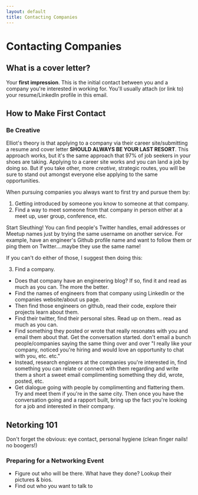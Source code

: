 ```yaml
---
layout: default
title: Contacting Companies
---
```


# Contacting Companies
## What is a cover letter?
Your __first impression__. This is the initial contact between you and a company you're interested in working for. You'll usually attach (or link to) your resume/LinkedIn profile in this email.

## How to Make First Contact
### Be Creative
Elliot's theory is that applying to a company via their career site/submitting a resume and cover letter __SHOULD ALWAYS BE YOUR LAST RESORT__. This approach works, but it's the same approach that 97% of job seekers in your shoes are taking. Applying to a career site works and you can land a job by doing so. But if you take other, more *creative*, strategic routes, you will be sure to stand out amongst everyone else applying to the same opportunities.

When pursuing companies you always want to first try and pursue them by:

1. Getting introduced by someone you know to someone at that company.
2. Find a way to meet someone from that company in person either at a meet up, user group, conference, etc.

Start Sleuthing! You can find people's Twitter handles, email addresses or Meetup names just by trying the same username on another service. For example, have an engineer's Github profile name and want to follow them or ping them on Twitter....maybe they use the same name!

If you can't do either of those, I suggest then doing this:

3. Find a company.
  * Does that company have an engineering blog? If so, find it and read as much as you can. The more the better.
  * Find the names of engineers from that company using LinkedIn or the companies website/about us page.
  * Then find those engineers on github, read their code, explore their projects learn about them. 
  * Find their twitter, find their personal sites. Read up on them.. read as much as you can. 
  * Find something they posted or wrote that really resonates with you and email them about that. Get the conversation started. don't email a bunch people/companies saying the same thing over and over "I really like your company, noticed you're hiring and would love an opportunity to chat with you, etc. etc."
  * Instead, research engineers at the companies you're interested in, find something you can relate or connect with them regarding and write them a short a sweet email complimenting something they did, wrote, posted, etc. 
  * Get dialogue going with people by complimenting and flattering them. Try and meet them if you're in the same city. Then once you have the conversation going and a rapport built, bring up the fact you're looking for a job and interested in their company.

## Netorking 101
Don't forget the obvious: eye contact, personal hygiene (clean finger nails! no boogers!)

### Preparing for a Networking Event
* Figure out who will be there. What have they done? Lookup their pictures & bios.
* Find out who you want to talk to
